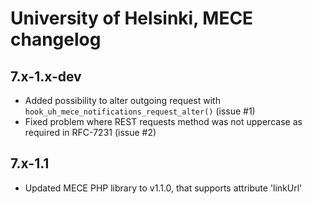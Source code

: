 # University of Helsinki, MECE changelog

## 7.x-1.x-dev

* Added possibility to alter outgoing request with
  `hook_uh_mece_notifications_request_alter()` (issue #1)
* Fixed problem where REST requests method was not uppercase as required in
  RFC-7231 (issue #2)

## 7.x-1.1

* Updated MECE PHP library to v1.1.0, that supports attribute 'linkUrl'
